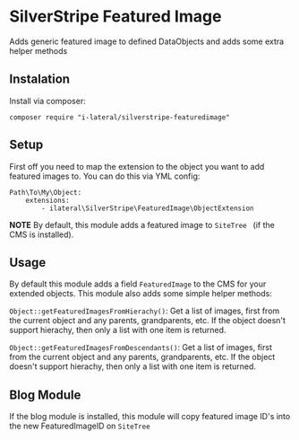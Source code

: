 # SilverStripe Featured Image

Adds generic featured image to defined DataObjects and adds some extra helper methods 

## Instalation

Install via composer:

    composer require "i-lateral/silverstripe-featuredimage"

## Setup

First off you need to map the extension to the object you want to add
featured images to. You can do this via YML config:

    Path\To\My\Object:
        extensions:
            - ilateral\SilverStripe\FeaturedImage\ObjectExtension

**NOTE** By default, this module adds a featured image to `SiteTree ` (if the
CMS is installed).

## Usage

By default this module adds a field `FeaturedImage` to the CMS for your
extended objects. This module also adds some simple helper methods:

`Object::getFeaturedImagesFromHierachy()`: Get a list of images, first from
the current object and any parents, grandparents, etc. If the object
doesn't support hierachy, then only a list with one item is returned.

`Object::getFeaturedImagesFromDescendants()`: Get a list of images, first from
the current object and any parents, grandparents, etc. If the object
doesn't support hierachy, then only a list with one item is returned.

## Blog Module

If the blog module is installed, this module will copy featured image ID's into
the new FeaturedImageID on `SiteTree`